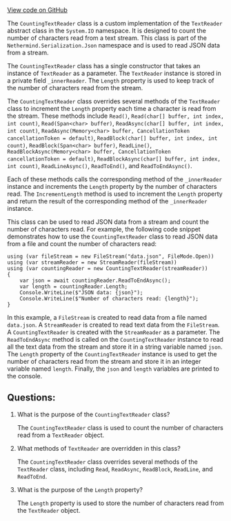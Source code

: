[View code on GitHub](https://github.com/NethermindEth/nethermind/src/Nethermind/Nethermind.Serialization.Json/CountingTextReader.cs)

The `CountingTextReader` class is a custom implementation of the `TextReader` abstract class in the `System.IO` namespace. It is designed to count the number of characters read from a text stream. This class is part of the `Nethermind.Serialization.Json` namespace and is used to read JSON data from a stream.

The `CountingTextReader` class has a single constructor that takes an instance of `TextReader` as a parameter. The `TextReader` instance is stored in a private field `_innerReader`. The `Length` property is used to keep track of the number of characters read from the stream.

The `CountingTextReader` class overrides several methods of the `TextReader` class to increment the `Length` property each time a character is read from the stream. These methods include `Read()`, `Read(char[] buffer, int index, int count)`, `Read(Span<char> buffer)`, `ReadAsync(char[] buffer, int index, int count)`, `ReadAsync(Memory<char> buffer, CancellationToken cancellationToken = default)`, `ReadBlock(char[] buffer, int index, int count)`, `ReadBlock(Span<char> buffer)`, `ReadLine()`, `ReadBlockAsync(Memory<char> buffer, CancellationToken cancellationToken = default)`, `ReadBlockAsync(char[] buffer, int index, int count)`, `ReadLineAsync()`, `ReadToEnd()`, and `ReadToEndAsync()`. 

Each of these methods calls the corresponding method of the `_innerReader` instance and increments the `Length` property by the number of characters read. The `IncrementLength` method is used to increment the `Length` property and return the result of the corresponding method of the `_innerReader` instance.

This class can be used to read JSON data from a stream and count the number of characters read. For example, the following code snippet demonstrates how to use the `CountingTextReader` class to read JSON data from a file and count the number of characters read:

```
using (var fileStream = new FileStream("data.json", FileMode.Open))
using (var streamReader = new StreamReader(fileStream))
using (var countingReader = new CountingTextReader(streamReader))
{
    var json = await countingReader.ReadToEndAsync();
    var length = countingReader.Length;
    Console.WriteLine($"JSON data: {json}");
    Console.WriteLine($"Number of characters read: {length}");
}
```

In this example, a `FileStream` is created to read data from a file named `data.json`. A `StreamReader` is created to read text data from the `FileStream`. A `CountingTextReader` is created with the `StreamReader` as a parameter. The `ReadToEndAsync` method is called on the `CountingTextReader` instance to read all the text data from the stream and store it in a string variable named `json`. The `Length` property of the `CountingTextReader` instance is used to get the number of characters read from the stream and store it in an integer variable named `length`. Finally, the `json` and `length` variables are printed to the console.
## Questions: 
 1. What is the purpose of the `CountingTextReader` class?
    
    The `CountingTextReader` class is used to count the number of characters read from a `TextReader` object.

2. What methods of `TextReader` are overridden in this class?
    
    The `CountingTextReader` class overrides several methods of the `TextReader` class, including `Read`, `ReadAsync`, `ReadBlock`, `ReadLine`, and `ReadToEnd`.

3. What is the purpose of the `Length` property?
    
    The `Length` property is used to store the number of characters read from the `TextReader` object.